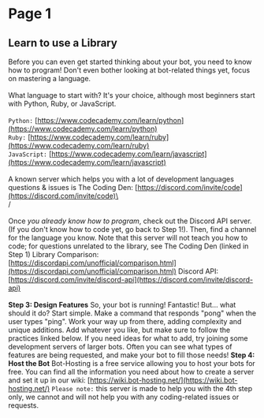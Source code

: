 # Page 1

## Learn to use a Library&#x20;

Before you can even get started thinking about your bot, you need to know how to program! Don't even bother looking at bot-related things yet, focus on mastering a language. \
\
What language to start with? It's your choice, although most beginners start with Python, Ruby, or JavaScript.\
\
`Python:` [https://www.codecademy.com/learn/python](https://www.codecademy.com/learn/python) \
`Ruby:` [https://www.codecademy.com/learn/ruby](https://www.codecademy.com/learn/ruby) \
`JavaScript:` [https://www.codecademy.com/learn/javascript](https://www.codecademy.com/learn/javascript) \
\
A known server which helps you with a lot of development languages questions & issues is The Coding Den: [https://discord.com/invite/code](https://discord.com/invite/code)\
\
/\
\
Once _you already know how to program_, check out the Discord API server. (If you don't know how to code yet, go back to Step 1!). Then, find a channel for the language you know. Note that this server will not teach you how to code; for questions unrelated to the library, see The Coding Den (linked in Step 1) Library Comparison: [https://discordapi.com/unofficial/comparison.html](https://discordapi.com/unofficial/comparison.html) Discord API: [https://discord.com/invite/discord-api](https://discord.com/invite/discord-api) \
\
**Step 3: Design Features** So, your bot is running! Fantastic! But... what should it do? Start simple. Make a command that responds "pong" when the user types "ping". Work your way up from there, adding complexity and unique additions. Add whatever you like, but make sure to follow the practices linked below. If you need ideas for what to add, try joining some development servers of larger bots. Often you can see what types of features are being requested, and make your bot to fill those needs! **Step 4: Host the Bot** Bot-Hosting is a free service allowing you to host your bots for free. You can find all the information you need about how to create a server and set it up in our wiki: [https://wiki.bot-hosting.net/](https://wiki.bot-hosting.net/) `Please note:` this server is made to help you with the 4th step only, we cannot and will not help you with any coding-related issues or requests.

##

